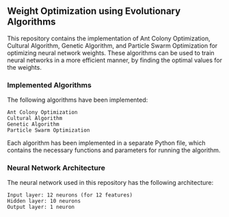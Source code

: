 ## Weight Optimization using Evolutionary Algorithms

This repository contains the implementation of Ant Colony Optimization, Cultural Algorithm, Genetic Algorithm, and Particle Swarm Optimization for optimizing neural network weights. These algorithms can be used to train neural networks in a more efficient manner, by finding the optimal values for the weights.


### Implemented Algorithms

The following algorithms have been implemented:

    Ant Colony Optimization
    Cultural Algorithm
    Genetic Algorithm
    Particle Swarm Optimization

Each algorithm has been implemented in a separate Python file, which contains the necessary functions and parameters for running the algorithm.

### Neural Network Architecture

The neural network used in this repository has the following architecture:

    Input layer: 12 neurons (for 12 features)
    Hidden layer: 10 neurons
    Output layer: 1 neuron
    
   
